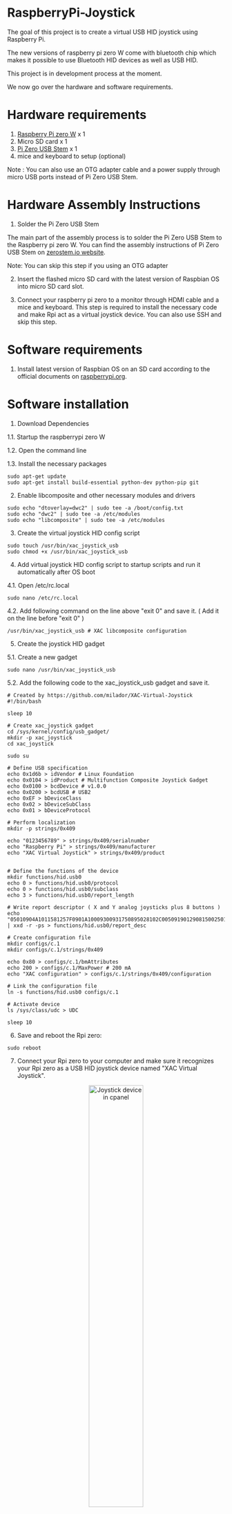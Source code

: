 # RaspberryPi-Joystick
The goal of this project is to create a virtual USB HID joystick using Raspberry Pi. 

The new versions of raspberry pi zero W come with bluetooth chip which makes it possible to use Bluetooth HID devices as well as USB HID.

This project is in development process at the moment.

We now go over the hardware and software requirements.

# Hardware requirements  

  1. [Raspberry Pi zero W](https://www.raspberrypi.org/products/raspberry-pi-zero-w/) x 1
  2. Micro SD card x 1
  3. [Pi Zero USB Stem](https://www.sparkfun.com/products/14526) x 1
  4. mice and keyboard to setup (optional)
  
Note : You can also use an OTG adapter cable and a power supply through micro USB ports instead of Pi Zero USB Stem.

# Hardware Assembly Instructions   

  1. Solder the Pi Zero USB Stem
  
The main part of the assembly process is to solder the Pi Zero USB Stem to the Raspberry pi zero W. You can find the assembly instructions of Pi Zero USB Stem on [zerostem.io website](https://zerostem.io/installation/). 

Note: You can skip this step if you using an OTG adapter 

  2. Insert the flashed micro SD card with the latest version of Raspbian OS into micro SD card slot.
  
  3. Connect your raspberry pi zero to a monitor through HDMI cable and a mice and keyboard. This step is required to install the necessary code and make Rpi act as a virtual joystick device. You can also use SSH and skip this step. 
  
# Software requirements  

  1. Install latest version of Raspbian OS on an SD card according to the official documents on [raspberrypi.org](https://www.raspberrypi.org/documentation/installation/installing-images/).
  
 # Software installation 
 
1.	Download Dependencies

  1.1. Startup the raspberrypi zero W
  
  1.2. Open the command line
  
  1.3. Install the necessary packages
```
sudo apt-get update
sudo apt-get install build-essential python-dev python-pip git
```

2.	Enable libcomposite and other necessary modules and drivers

```
sudo echo "dtoverlay=dwc2" | sudo tee -a /boot/config.txt
sudo echo "dwc2" | sudo tee -a /etc/modules
sudo echo "libcomposite" | sudo tee -a /etc/modules
```

3.	Create the virtual joystick HID config script

```
sudo touch /usr/bin/xac_joystick_usb
sudo chmod +x /usr/bin/xac_joystick_usb
```

4.	Add virtual joystick HID config script to startup scripts and run it automatically after OS boot

  4.1. Open /etc/rc.local
  
```
sudo nano /etc/rc.local
```
  4.2. Add following command on the line above "exit 0" and save it. ( Add it on the line before "exit 0" )
  
```
/usr/bin/xac_joystick_usb # XAC libcomposite configuration
```

5.	Create the joystick HID gadget 

  5.1. Create a new gadget

```
sudo nano /usr/bin/xac_joystick_usb
```

  5.2. Add the following code to the xac_joystick_usb gadget and save it.
  
```
# Created by https://github.com/milador/XAC-Virtual-Joystick
#!/bin/bash

sleep 10

# Create xac_joystick gadget
cd /sys/kernel/config/usb_gadget/
mkdir -p xac_joystick
cd xac_joystick

sudo su

# Define USB specification
echo 0x1d6b > idVendor # Linux Foundation
echo 0x0104 > idProduct # Multifunction Composite Joystick Gadget
echo 0x0100 > bcdDevice # v1.0.0
echo 0x0200 > bcdUSB # USB2
echo 0xEF > bDeviceClass
echo 0x02 > bDeviceSubClass
echo 0x01 > bDeviceProtocol

# Perform localization
mkdir -p strings/0x409

echo "0123456789" > strings/0x409/serialnumber
echo "Raspberry Pi" > strings/0x409/manufacturer
echo "XAC Virtual Joystick" > strings/0x409/product


# Define the functions of the device
mkdir functions/hid.usb0
echo 0 > functions/hid.usb0/protocol
echo 0 > functions/hid.usb0/subclass
echo 3 > functions/hid.usb0/report_length

# Write report descriptor ( X and Y analog joysticks plus 8 buttons )
echo "05010904A1011581257F0901A10009300931750895028102C005091901290815002501750195088102C0" | xxd -r -ps > functions/hid.usb0/report_desc

# Create configuration file
mkdir configs/c.1
mkdir configs/c.1/strings/0x409

echo 0x80 > configs/c.1/bmAttributes
echo 200 > configs/c.1/MaxPower # 200 mA
echo "XAC configuration" > configs/c.1/strings/0x409/configuration

# Link the configuration file
ln -s functions/hid.usb0 configs/c.1

# Activate device 
ls /sys/class/udc > UDC

sleep 10

```

6. Save and reboot the Rpi zero:
  
```
sudo reboot
```
  
7. Connect your Rpi zero to your computer and make sure it recognizes your Rpi zero as a USB HID joystick device named "XAC Virtual Joystick".

<p align="center">
<img align="center" src="https://raw.githubusercontent.com/milador/XAC-Virtual-Joystick/master/Resources/cpanel.PNG" width="50%" height="50%" alt="Joystick device in cpanel"/>
</p>
  
8.  Startup your Rpi zero and enter following commands to test the configuration:
   
```
sudo /usr/bin/xac_joystick_usb
ls -la /dev/hidg*
```   

You should get something similar to following which means it's working and ready to use.

```
crw------- 1 root root 243, 0 Dec 26 02:34 /dev/hidg0
```   

# Usage

This ia a simple program to operate the virtual joystick using command line and a keyboard.

1.  Download the keyboard input interface code

  1.1. Create a new python file using following command:
  
```
sudo nano input_keyboard.py
sudo chmod +x input_keyboard.py
```   

Note : Make sure you are in /home/pi directory 

  1.2. Copy and paste the input_keyboard.py code available under Scripts directory.

  1.3. Save input_keyboard.py file and exit
  
  1.4. Test operating XAC using input_keyboard.py code with a physical keyboard or SSH
  
```
sudo python input_keyboard.py
```   

  1.5. Use "q" key to exit.

2.	Add input_keyboard.py code to startup scripts and run it automatically after OS boot

  2.1. Open /etc/rc.local
  
```
sudo nano /etc/rc.local
```
  2.2. Add following command on the line above "exit 0" and save it. ( Add it on the line before "exit 0" )
  
```
sudo python input_keyboard.py
```

3. input_keyboard.py usage:

* Key 1: Button 1
* Key 2: Button 2
* Key 3: Button 3
* Key 4: Button 4
* Key 5: Button 5
* Key 6: Button 6
* Key 7: Button 7
* Key 8: Button 8
* Key d: Analog Right
* Key w: Analog Up
* Key a: Analog Left
* Key s: Analog Down

  
  
